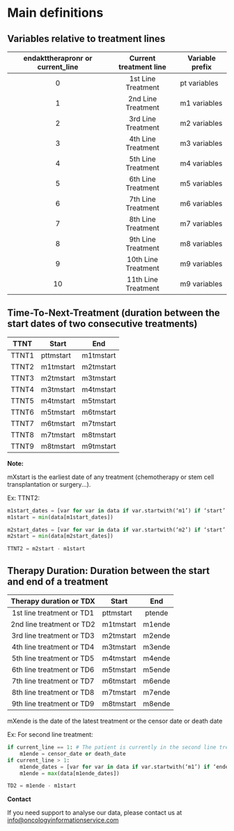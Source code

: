 # Main definitions

## Variables relative to treatment lines

| endakttherapronr or current_line | Current treatment line | Variable prefix   |
| :--------------: | :-----------------------: | ----------------- |
|        0         |     1st Line Treatment| pt variables      |
|        1         |     2nd Line Treatment| m1 variables      |
|        2         |     3rd Line Treatment| m2 variables      |
|        3         |     4th Line Treatment| m3 variables      |
|        4         |     5th Line Treatment| m4 variables      |
|        5         |     6th Line Treatment| m5 variables      |
|        6         |     7th Line Treatment| m6 variables      |
|        7         |     8th Line Treatment| m7 variables      |
|        8         |     9th Line Treatment| m8 variables      |
|        9        |     10th Line Treatment| m9 variables      |
|        10        |     11th Line Treatment| m9 variables      |


## Time-To-Next-Treatment (duration between the start dates of two consecutive treatments)

|      TTNT     |       Start   |        End      | 
| :-----------: | ------------- |:---------------:|
|     TTNT1     | pttmstart	    |     m1tmstart     |
|     TTNT2     | m1tmstart	    |     m2tmstart     |
|     TTNT3     | m2tmstart	    |     m3tmstart     |
|     TTNT4     | m3tmstart	    |     m4tmstart     |
|     TTNT5     | m4tmstart	    |     m5tmstart     |
|     TTNT6     | m5tmstart	    |     m6tmstart     |
|     TTNT7     | m6tmstart	    |     m7tmstart     |
|     TTNT8     | m7tmstart	    |     m8tmstart     |
|     TTNT9     | m8tmstart	    |     m9tmstart     |

**Note:**

mXstart is the earliest date of any treatment (chemotherapy or stem cell transplantation or surgery...).

Ex: TTNT2:
```python
m1start_dates = [var for var in data if var.startwith(‘m1’) if ‘start’ in var]
m1start = min(data[m1start_dates])

m2start_dates = [var for var in data if var.startwith(‘m2’) if ‘start’ in var]
m2start = min(data[m2start_dates])

TTNT2 = m2start - m1start
```

## Therapy Duration: Duration between the start and end of a treatment

|      Therapy duration or TDX   |       Start   |        End      | 
| :----------------------------: | ------------- |:---------------:|
|     1st line treatment or TD1  | pttmstart	    |     ptende     |
|     2nd line treatment or TD2  | m1tmstart	    |     m1ende     |
|     3rd line treatment or TD3  | m2tmstart	    |     m2ende     |
|     4th line treatment or TD4     | m3tmstart	    |     m3ende     |
|     5th line treatment or TD5     | m4tmstart	    |     m4ende     |
|     6th line treatment or TD6     | m5tmstart	    |     m5ende     |
|     7th line treatment or TD7     | m6tmstart	    |     m6ende     |
|     8th line treatment or TD8     | m7tmstart	    |     m7ende     |
|     9th line treatment or TD9     | m8tmstart	    |     m8ende     |

mXende is the date of the latest treatment or the censor date or death date

Ex: For second line treatment:
```python
if current_line == 1: # The patient is currently in the second line treatment
	m1ende = censor_date or death_date
if current_line > 1:
	m1ende_dates = [var for var in data if var.startwith(‘m1’) if ‘ende’ in var]
	m1ende = max(data[m1ende_dates])

TD2 = m1ende - m1start
```


**Contact**

If you need support to analyse our data, please contact us at info@oncologyinformationservice.com 
